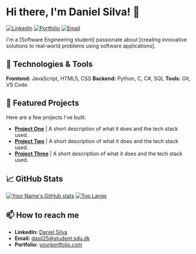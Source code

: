 <!--
**daniel-morg-silva/daniel-morg-silva** is a ✨ _special_ ✨ repository because its `README.md` (this file) appears on your GitHub profile.

Here are some ideas to get you started:

- 🔭 I’m currently working on ...
- 🌱 I’m currently learning ...
- 👯 I’m looking to collaborate on ...
- 🤔 I’m looking for help with ...
- 💬 Ask me about ...
- 📫 How to reach me: ...
- 😄 Pronouns: ...
- ⚡ Fun fact: ...
-->
# Hi there, I'm Daniel Silva! 👋

[![LinkedIn](https://img.shields.io/badge/LinkedIn-Connect-blue?style=flat&logo=linkedin)]([https://linkedin.com/in/yourprofile](https://www.linkedin.com/in/daniel-silva-3659022a9/))
[![Portfolio](https://img.shields.io/badge/🌐-My_Portfolio-8A2BE2)](https://yourportfolio.com)
[![Email](https://img.shields.io/badge/Email-Contact%20Me-D14836?style=flat&logo=gmail&logoColor=white)](mailto:dasil25@student.sdu.dk)

I'm a [Software Engineering student] passionate about [creating innovative solutions to real-world problems using software applications].

## 🔧 Technologies & Tools
**Frontend:** JavaScript, HTML5, CSS
**Backend:** Python, C, C#, SQL
**Tools:** Git, VS Code

## 🚀 Featured Projects

Here are a few projects I've built:

- **[Project One](https://github.com/yourusername/project-one)** | A short description of what it does and the tech stack used.
- **[Project Two](https://github.com/yourusername/project-two)** | A short description of what it does and the tech stack used.
- **[Project Three](https://github.com/yourusername/project-three)** | A short description of what it does and the tech stack used.

## 📈 GitHub Stats

[![Your Name's GitHub stats](https://github-readme-stats.vercel.app/api?username=yourusername&show_icons=true&theme=radical)](https://github.com/anuraghazra/github-readme-stats)
[![Top Langs](https://github-readme-stats.vercel.app/api/top-langs/?username=yourusername&layout=compact&theme=radical)](https://github.com/anuraghazra/github-readme-stats)

## 📫 How to reach me
- **LinkedIn:** [Daniel Silva ](https://www.linkedin.com/in/daniel-silva-3659022a9/)
- **Email:** dasil25@student.sdu.dk
- **Portfolio:** [yourportfolio.com](https://yourportfolio.com)

<!---
You can add a fun fact or a joke here!
--->
